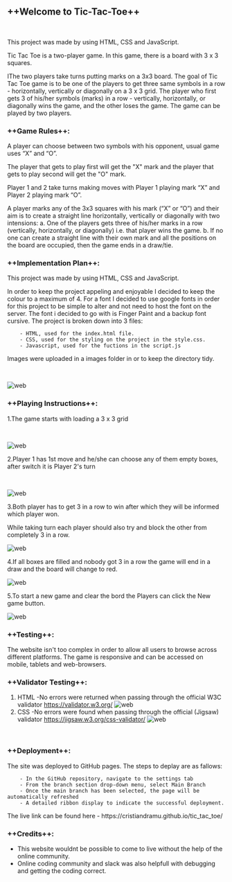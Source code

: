 <br>

## ++Welcome to Tic-Tac-Toe++

<br>

<p>This project was made by using HTML, CSS and JavaScript.
<p>Tic Tac Toe is a two-player game. In this game, there is a board with 3 x 3 squares.</p>
<p>IThe two players take turns putting marks on a 3x3 board. The goal of Tic Tac Toe game is to be one of the players to get three same symbols in a row - horizontally, vertically or diagonally on a 3 x 3 grid. The player who first gets 3 of his/her symbols (marks) in a row - vertically, horizontally, or diagonally wins the game, and the other loses the game. The game can be played by two players.<p>
 



### ++Game Rules++:

A player can choose between two symbols with his opponent, usual game uses “X” and “O”.

The player that gets to play first will get the "X" mark  and the player that gets to play second will get the "O" mark.

Player 1 and 2 take turns making moves with Player 1 playing mark “X” and Player 2 playing mark “O”.

A player marks any of the 3x3 squares with his mark (“X” or “O”) and their aim is to create a straight line horizontally, vertically or diagonally with two intensions:
a. One of the players gets three of his/her marks in a row (vertically, horizontally, or diagonally) i.e. that player wins the game.
b. If no one can create a straight line with their own mark and all the positions on the board are occupied, then the game ends in a draw/tie.

### ++Implementation Plan++:

<p>This project was made by using HTML, CSS and JavaScript.</p>
<p>In order to keep the project appeling and enjoyable I decided to keep the colour to a maximum of 4. For a font I decided to use google fonts in order for this project to be simple to alter and not need to host the font on the server. The font i decided to go with is Finger Paint and a backup font cursive. The project is broken down into 3 files:</p>
        
        - HTML, used for the index.html file.
        - CSS, used for the styling on the project in the style.css.
        - Javascript, used for the fuctions in the script.js 
       
<p>Images were uploaded in a images folder in or to keep the directory tidy.</p>


<br>

 ![web](./assets/images/color_pallet.jpg)

### ++Playing Instructions++:  
<p>1.The game starts with loading a 3 x 3 grid</p>
<br>

 ![web](./assets/images/new_game.jpg)
 
 <p>2.Player 1 has 1st move and he/she can choose any of them empty boxes, after switch it is Player 2's turn</p>
 <br>

 ![web](./assets/images/game_start.jpg)
 
 <p>3.Both player has to get 3 in a row to win after which they will be informed which player won. 
 <p>While taking turn each player should also try and block the other from completely 3 in a row.
 <br>

 ![web](./assets/images/player_won.jpg)
 
 <p>4.If all boxes are filled and nobody got 3 in a row the game will end in a draw and the board will change to red.
 <br>
 
 ![web](./assets/images/game_draw.jpg)
  
<p>5.To start a new game and clear the bord the Players can click the New game button.
  <br>
 
 ![web](./assets/images/new_game.jpg) 
 
### ++Testing++:


<p>The website isn't too complex in order to allow all users to browse across different platforms. The game is responsive and can be accessed on mobile, tablets and web-browsers.</p>


### ++Validator Testing++:


1. HTML
    -No errors were returned when passing through the official W3C validator https://validator.w3.org/
     ![web](./assets/images/html_check.jpg)
2. CSS
    -No errors were found when passing through the official (Jigsaw) validator https://jigsaw.w3.org/css-validator/
     ![web](./assets/images/css_check.jpg)
<br>

### ++Deployment++:

<p>The site was deployed to GitHub pages. The steps to deplay are as fallows:</p>
        
        - In the GitHub repository, navigate to the settings tab
        - From the branch section drop-down menu, select Main Branch
        - Once the main branch has been selected, the page will be automatically refreshed 
        - A detailed ribbon display to indicate the successful deployment.

<p>The live link can be found here - https://cristiandramu.github.io/tic_tac_toe/</p>

### ++Credits++:
* This website wouldnt be possible to come to live without the help of the online community.
* Online coding community and slack was also helpfull with debugging and getting the coding correct.
